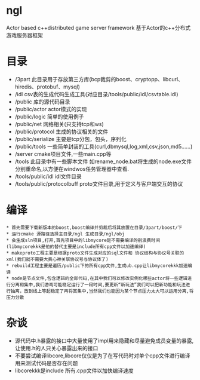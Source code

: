 # ngl
Actor based c++distributed game server framework
基于Actor的c++分布式游戏服务器框架
# 目录
  * /3part                    		此目录用于存放第三方库(bcp裁剪的boost、cryptopp、libcurl、hiredis、protobuf、mysql)
  * /idl                      		csv表的生成代码生成工具(对应目录/tools/public/idl/csvtable.idl)
  * /public                   		库的源代码目录
  * /public/actor             		actor模式的实现
  * /public/logic             		简单的使用例子
  * /public/net               		网络相关(只支持tcp和ws)
  * /public/protocol          		生成的协议相关的文件
  * /public/serialize         		主要是tcp分包，包头，序列化
  * /public/tools             		一些简单封装的工具(curl,dbmysql,log,xml,csv,json,md5......)
  * /server                   		cmake项目文件,一些main.cpp等
  * /tools                    		此目录中有一些脚本文件 如rename_node.bat将生成的node.exe文件分别重命名,以方便在windwos任务管理器中查看.
  * /tools/public/idl         		idl文件目录
  * /tools/public/protocolbuff    	proto文件目录,用于定义与客户端交互的协议

# 编译
	* 首先需要下载新版本的boost,boost编译并剪裁后将其放置在目录/3part/boost/下
	* 运行cmake 源路径选择主目录/ngl 生成目录/ngl/obj
	* 会生成sln项目,打开,首先项目中的libmycore是不需要编译的别浪费时间(libmycorekkk是他的替代主要是include所有cpp文件以加速编译)
	* makeproto工程主要是根据proto文件生成对应的sql文件和 协议结构与协议号关联的xml(我们就不需要大费心神关联协议号与协议体了)
	* rebuild工程主要是遍历/public下的所有cpp文件,生成ub.cpp让libmycorekkk加速编译
	* node是节点文件,包含逻辑的全部代码,在其中我们可以修改实例化哪些actor将一些逻辑进行分离和集中,我们游戏可能稳定运行了一段时间,要更新“新玩法”我们可以把新功能和玩法进行抽离，放到线上等起稳定了再将其集中,当然我们也能因为某个节点压力太大可以运用分离,将压力分散


# 杂谈
  * 源代码中.h暴露的接口中大量使用了impl用来隐藏和尽量避免成员变量的暴露,让使用.h的人只关心暴露出来的接口
  * 不要尝试编译libcore,libcore仅仅是为了在写代码时对单个cpp文件进行编译用来测试代码是否存在问题
  * libcorekkk是include 所有.cpp文件以加快编译速度
 
# 
  


